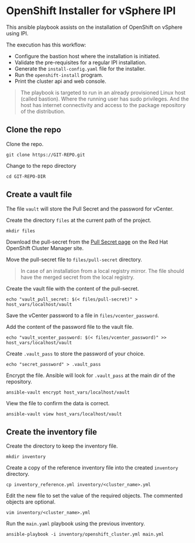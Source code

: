 # OpenShift Installer for vSphere IPI

This ansible playbook assists on the installation of OpenShift on vSphere using IPI.

The execution has this workflow:

- Configure the bastion host where the installation is initiated.
- Validate the pre-requisites for a regular IPI installation.
- Generate the `install-config.yaml` file for the installer.
- Run the `openshift-install` program.
- Print the cluster api and web console.

> The playbook is targeted to run in an already provisioned Linux host (called bastion). Where the running user has sudo privileges. And the host has internet connectivity and access to the package repository of the distribution.

## Clone the repo

Clone the repo.

```shell
git clone https://GIT-REPO.git
```

Change to the repo directory

```shell
cd GIT-REPO-DIR
```

## Create a vault file

The file `vault` will store the Pull Secret and the password for vCenter.

Create the directory `files` at the current path of the project.

```shell
mkdir files
```

Download the pull-secret from the [Pull Secret page](https://cloud.redhat.com/openshift/install/pull-secret) on the Red Hat OpenShift Cluster Manager site.

Move the pull-secret file to `files/pull-secret` directory.

> In case of an installation from a local registry mirror. The file should have the merged secret from the local registry.

Create the vault file with the content of the pull-secret.

```shell
echo "vault_pull_secret: $(< files/pull-secret)" > host_vars/localhost/vault
```

Save the vCenter password to a file in `files/vcenter_password`.

Add the content of the password file to the vault file.

```shell
echo "vault_vcenter_password: $(< files/vcenter_password)" >>  host_vars/localhost/vault
```

Create `.vault_pass` to store the password of your choice.

```shell
echo "secret_password" > .vault_pass
```

Encrypt the file. Ansible will look for `.vault_pass` at the main dir of the repository.

```shell
ansible-vault encrypt host_vars/localhost/vault
```

View the file to confirm the data is correct.

```shell
ansible-vault view host_vars/localhost/vault
```

## Create the inventory file

Create the directory to keep the inventory file.

```shell
mkdir inventory
```

Create a copy of the reference inventory file into the created `inventory` directory.

```shell
cp inventory_reference.yml inventory/<cluster_name>.yml
```

Edit the new file to set the value of the required objects. The commented objects are optional.

```shell
vim inventory/<cluster_name>.yml
```

Run the `main.yaml` playbook using the previous inventory.

```shell
ansible-playbook -i inventory/openshift_cluster.yml main.yml
```
